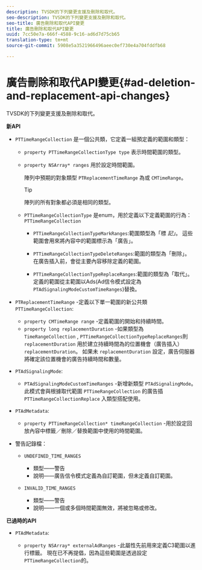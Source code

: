 ```yaml
---
description: TVSDK的下列變更支援及刪除和取代。
seo-description: TVSDK的下列變更支援及刪除和取代。
seo-title: 廣告刪除和取代API變更
title: 廣告刪除和取代API變更
uuid: 7cc50e7a-666f-4588-9c16-ad6d7d75cb65
translation-type: tm+mt
source-git-commit: 5908e5a3521966496aeec0ef730e4a704fddfb68

---
```



# 廣告刪除和取代API變更{#ad-deletion-and-replacement-api-changes}

TVSDK的下列變更支援及刪除和取代。

**新API**

* `PTTimeRangeCollection` 是一個公共類，它定義一組預定義的範圍和類型：

   * `property PTTimeRangeCollectionType type` 表示時間範圍的類型。
   * `property NSArray* ranges` 用於設定時間範圍。

      陣列中預期的對象類型 `PTReplacementTimeRange` 為或 `CMTimeRange`。

      >[!TIP]
      >
      >陣列的所有對象都必須是相同的類型。

   * `PTTimeRangeCollectionType` 是enum，用於定義以下定義範圍的行為： `PTTimeRangeCollection`

      * `PTTimeRangeCollectionTypeMarkRanges`:範圍類型為「標 *記」*。 這些範圍會用來將內容中的範圍標示為「廣告」。

      * `PTTimeRangeCollectionTypeDeleteRanges`:範圍的類型為「刪除」。 在廣告插入前，會從主要內容移除定義的範圍。
      * `PTTimeRangeCollectionTypeReplaceRanges`:範圍的類型為「取代」。 定義的範圍從主範圍以Ads(Ad信令模式設定為 `PTAdSignalingModeCustomTimeRanges`)替換。

* `PTReplacementTimeRange` -定義以下單一範圍的新公共類 `PTTimeRangeCollection`:

   * `property CMTimeRange range` -定義範圍的開始和持續時間。
   * `property long replacementDuration` -如果類型為 `TimeRangeCollection` , `PTTimeRangeCollectionTypeReplaceRanges`則 `replacementDuration` 用於建立持續時間為的位置機會（廣告插入） `replacementDuration`。 如果未 `replacementDuration` 設定，廣告伺服器將確定該位置機會的廣告持續時間和數量。

* `PTAdSignalingMode`:

   * `PTAdSignalingModeCustomTimeRanges` -新增新類型 `PTAdSignalingMode`。 此模式會與根據取代範圍 `PTTimeRangeCollection` 的廣告插 `PTTimeRangeCollectionReplace` 入類型搭配使用。

* `PTAdMetadata`:

   * `property PTTimeRangeCollection* timeRangeCollection` -用於設定回放內容中標籤／刪除／替換範圍中使用的時間範圍。

* 警告記錄檔：

   * `UNDEFINED_TIME_RANGES`

      * 類型——警告
      * 說明——廣告信令模式定義為自訂範圍，但未定義自訂範圍。
   * `INVALID_TIME_RANGES`

      * 類型——警告
      * 說明——一個或多個時間範圍無效，將被忽略或修改。


**已過時的API**

* `PTAdMetadata`:

   * `property NSArray* externalAdRanges` -此屬性先前用來定義C3範圍以進行標籤。 現在已不再提倡，因為這些範圍是透過設定 `PTTimeRangeCollection`的。

